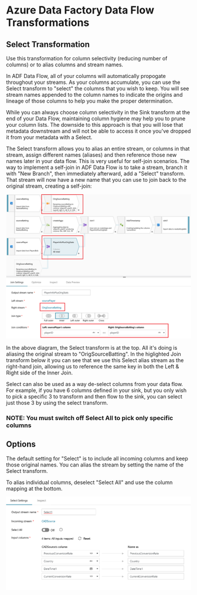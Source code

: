 # Azure Data Factory Data Flow Transformations

## Select Transformation

Use this transformation for column selectivity (reducing number of columns) or to alias columns and stream names.

In ADF Data Flow, all of your columns will automatically propogate throughout your streams. As your columns accumulate, you can use the Select transform to "select" the columns that you wish to keep. You will see stream names appended to the column names to indicate the origins and lineage of those columns to help you make the proper determination.

While you can always choose column selectivity in the Sink transform at the end of your Data Flow, maintaining column hygiene may help you to prune your column lists. The downside to this approach is that you will lose that metadata downstream and will not be able to access it once you've dropped it from your metadata with a Select.

The Select transform allows you to alias an entire stream, or columns in that stream, assign different names (aliases) and then reference those new names later in your data flow. This is very useful for self-join scenarios. The way to implement a self-join in ADF Data Flow is to take a stream, branch it with "New Branch", then immediately afterward, add a "Select" transform. That stream will now have a new name that you can use to join back to the original stream, creating a self-join:

![Self-join](../images/selfjoin.png "Self-join")

In the above diagram, the Select transform is at the top. All it's doing is aliasing the original stream to "OrigSourceBatting". In the higlighted Join transform below it you can see that we use this Select alias stream as the right-hand join, allowing us to reference the same key in both the Left & Right side of the Inner Join.

Select can also be used as a way de-select columns from your data flow. For example, if you have 6 columns defined in your sink, but you only wish to pick a specific 3 to transform and then flow to the sink, you can select just those 3 by using the select transform.

### NOTE: You must switch off Select All to pick only specific columns ###

## Options

The default setting for "Select" is to include all incoming columns and keep those original names. You can alias the stream by setting the name of the Select transform.

To alias individual columns, deselect "Select All" and use the column mapping at the bottom.

![Select Transformation](../images/select001.png "Select Alias")

